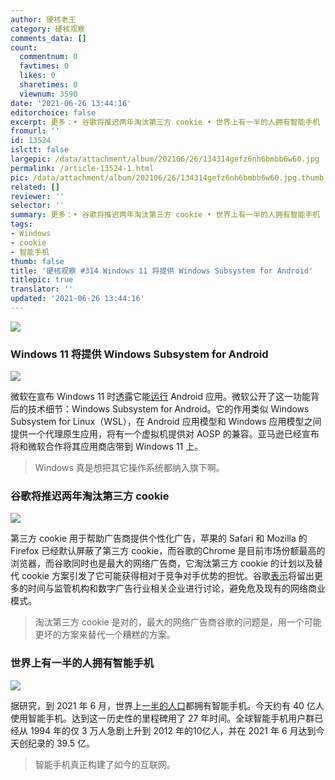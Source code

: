```yaml
---
author: 硬核老王
category: 硬核观察
comments_data: []
count:
  commentnum: 0
  favtimes: 0
  likes: 0
  sharetimes: 0
  viewnum: 3590
date: '2021-06-26 13:44:16'
editorchoice: false
excerpt: 更多：• 谷歌将推迟两年淘汰第三方 cookie • 世界上有一半的人拥有智能手机
fromurl: ''
id: 13524
islctt: false
largepic: /data/attachment/album/202106/26/134314gefz6nh6bmbb6w60.jpg
permalink: /article-13524-1.html
pic: /data/attachment/album/202106/26/134314gefz6nh6bmbb6w60.jpg.thumb.jpg
related: []
reviewer: ''
selector: ''
summary: 更多：• 谷歌将推迟两年淘汰第三方 cookie • 世界上有一半的人拥有智能手机
tags:
- Windows
- cookie
- 智能手机
thumb: false
title: '硬核观察 #314 Windows 11 将提供 Windows Subsystem for Android'
titlepic: true
translator: ''
updated: '2021-06-26 13:44:16'
---
```


![](/data/attachment/album/202106/26/134314gefz6nh6bmbb6w60.jpg)


### Windows 11 将提供 Windows Subsystem for Android


![](/data/attachment/album/202106/26/134332hirduzsaslp9zful.jpg)


微软在宣布 Windows 11 时透露它能[运行](https://www.zdnet.com/article/microsoft-here-comes-the-windows-subsystem-for-android/) Android 应用。微软公开了这一功能背后的技术细节：Windows Subsystem for Android。它的作用类似 Windows Subsystem for Linux（WSL），在 Android 应用模型和 Windows 应用模型之间提供一个代理原生应用，将有一个虚拟机提供对 AOSP 的兼容。亚马逊已经宣布将和微软合作将其应用商店带到 Windows 11 上。



> 
> Windows 真是想把其它操作系统都纳入旗下啊。
> 
> 
> 


### 谷歌将推迟两年淘汰第三方 cookie


![](/data/attachment/album/202106/26/134346pf6e3jd2zhrhl9lt.jpg)


第三方 cookie 用于帮助广告商提供个性化广告，苹果的 Safari 和 Mozilla 的 Firefox 已经默认屏蔽了第三方 cookie，而谷歌的Chrome 是目前市场份额最高的浏览器，而谷歌同时也是最大的网络广告商，它淘汰第三方 cookie 的计划以及替代 cookie 方案引发了它可能获得相对于竞争对手优势的担忧。谷歌[表示](https://blog.google/products/chrome/updated-timeline-privacy-sandbox-milestones/)将留出更多的时间与监管机构和数字广告行业相关企业进行讨论，避免危及现有的网络商业模式。



> 
> 淘汰第三方 cookie 是对的，最大的网络广告商谷歌的问题是，用一个可能更坏的方案来替代一个糟糕的方案。
> 
> 
> 


### 世界上有一半的人拥有智能手机


![](/data/attachment/album/202106/26/134358ry5vqs4vs52c2ccs.jpg)


据研究，到 2021 年 6 月，世界上[一半的人口](https://news.strategyanalytics.com/press-releases/press-release-details/2021/Strategy-Analytics-Half-the-World-Owns-a-Smartphone/default.aspx)都拥有智能手机。今天约有 40 亿人使用智能手机。达到这一历史性的里程碑用了 27 年时间。全球智能手机用户群已经从 1994 年的仅 3 万人急剧上升到 2012 年的10亿人，并在 2021 年 6 月达到今天创纪录的 39.5 亿。



> 
> 智能手机真正构建了如今的互联网。
> 
> 
>